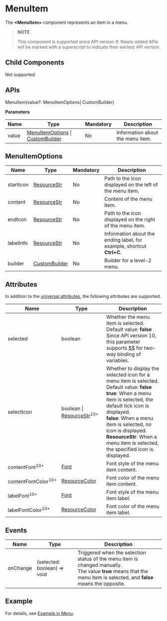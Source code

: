 # MenuItem

The **\<MenuItem>** component represents an item in a menu.

> **NOTE**
>
> This component is supported since API version 9. Newly added APIs will be marked with a superscript to indicate their earliest API version.

## Child Components

Not supported

## APIs

MenuItem(value?: MenuItemOptions| CustomBuilder)

**Parameters**

| Name | Type                                                                                                                         | Mandatory| Description                    |
| ----- | ----------------------------------------------------------------------------------------------------------------------------- | ---- | ---------------------------- |
| value | [MenuItemOptions](ts-basic-components-menuitem.md#menuitemoptions) \| [CustomBuilder](ts-types.md#custombuilder8) | No  | Information about the menu item.|

## MenuItemOptions

| Name     | Type                                       | Mandatory| Description                                  |
| --------- | ------------------------------------------- | ---- | -------------------------------------- |
| startIcon | [ResourceStr](ts-types.md#resourcestr)      | No  | Path to the icon displayed on the left of the menu item.      |
| content   | [ResourceStr](ts-types.md#resourcestr)      | No  | Content of the menu item.                      |
| endIcon   | [ResourceStr](ts-types.md#resourcestr)      | No  | Path to the icon displayed on the right of the menu item.      |
| labelInfo | [ResourceStr](ts-types.md#resourcestr)      | No  | Information about the ending label, for example, shortcut **Ctrl+C**.|
| builder   | [CustomBuilder](ts-types.md#custombuilder8) | No  | Builder for a level-2 menu.                    |

## Attributes

In addition to the [universal attributes](ts-universal-attributes-size.md), the following attributes are supported.

| Name                          | Type                                                    | Description                                                        |
| ------------------------------ | ------------------------------------------------------------ | ------------------------------------------------------------ |
| selected                       | boolean                                                      | Whether the menu item is selected.<br>Default value: **false**<br>Since API version 10, this parameter supports [$$](../../../quick-start/arkts-two-way-sync.md) for two-way binding of variables.|
| selectIcon                     | boolean \| [ResourceStr](ts-types.md#resourcestr)<sup>10+</sup> | Whether to display the selected icon for a menu item is selected.<br>Default value: **false**<br>**true**: When a menu item is selected, the default tick icon is displayed.<br>**false**: When a menu item is selected, no icon is displayed.<br>**ResourceStr**: When a menu item is selected, the specified icon is displayed.|
| contentFont<sup>10+</sup>      | [Font](ts-types.md#font)                                     | Font style of the menu item content.                            |
| contentFontColor<sup>10+</sup> | [ResourceColor](ts-types.md#resourcecolor)                   | Font color of the menu item content.                            |
| labelFont<sup>10+</sup>        | [Font](ts-types.md#font)                                     | Font style of the menu item label.                            |
| labelFontColor<sup>10+</sup>   | [ResourceColor](ts-types.md#resourcecolor)                   | Font color of the menu item label.                            |

## Events

| Name    | Type                   | Description                                                                                                                                                           |
| -------- | --------------------------- | --------------------------------------------------------------------------------------------------------------------------------------------------------------- |
| onChange | (selected: boolean) => void | Triggered when the selection status of the menu item is changed manually.<br>The value **true** means that the menu item is selected, and **false** means the opposite.|

## Example

For details, see [Example in Menu](ts-basic-components-menu.md#example).
